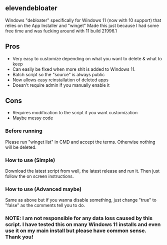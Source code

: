 ## elevendebloater

Windows "debloater" specifically for Windows 11 (now with 10 support) that relies on the App Installer and "winget"
Made this just because I had some free time and was fucking around with 11 build 21996.1

## Pros 
- Very easy to customize depending on what you want to delete & what to keep
- Can easily be fixed when more shit is added to Windows 11.
- Batch script so the "source" is always public
- Now allows easy reinstallation of deleted apps
- Doesn't require admin if you manually enable it

## Cons 
- Requires modification to the script if you want customization
- Maybe messy code

### Before running
Please run "winget list" in CMD and accept the terms. Otherwise nothing will be deleted.

### How to use (Simple)
Download the latest script from well, the latest release and run it. Then just follow the on screen instructions.

### How to use (Advanced maybe)
Same as above but if you wanna disable something, just change "true" to "false" as the comments tell you to do.

### NOTE: I am not responsible for any data loss caused by this script. I have tested this on many Windows 11 installs and even use it on my main install but please have  common sense. Thank you!
